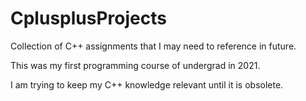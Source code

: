 # CplusplusProjects
Collection of C++ assignments that I may need to reference in future.

This was my first programming course of undergrad in 2021.

I am trying to keep my C++ knowledge relevant until it is obsolete.